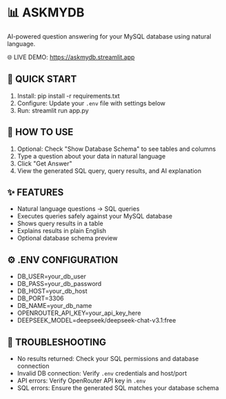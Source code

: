 📊 ASKMYDB  
=======================

AI-powered question answering for your MySQL database using natural language.

🌐 LIVE DEMO: https://askmydb.streamlit.app

🚀 QUICK START
--------------
1. Install: pip install -r requirements.txt  
2. Configure: Update your `.env` file with settings below  
3. Run: streamlit run app.py

📖 HOW TO USE
-------------
1. Optional: Check "Show Database Schema" to see tables and columns  
2. Type a question about your data in natural language  
3. Click "Get Answer"  
4. View the generated SQL query, query results, and AI explanation

✨ FEATURES
-----------
- Natural language questions → SQL queries  
- Executes queries safely against your MySQL database  
- Shows query results in a table  
- Explains results in plain English  
- Optional database schema preview

⚙️ .ENV CONFIGURATION
---------------------
- DB_USER=your_db_user  
- DB_PASS=your_db_password  
- DB_HOST=your_db_host  
- DB_PORT=3306  
- DB_NAME=your_db_name  
- OPENROUTER_API_KEY=your_api_key_here  
- DEEPSEEK_MODEL=deepseek/deepseek-chat-v3.1:free

🔧 TROUBLESHOOTING
------------------
- No results returned: Check your SQL permissions and database connection  
- Invalid DB connection: Verify `.env` credentials and host/port  
- API errors: Verify OpenRouter API key in `.env`  
- SQL errors: Ensure the generated SQL matches your database schema
